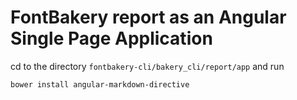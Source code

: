 # FontBakery report as an Angular Single Page Application

cd to the directory `fontbakery-cli/bakery_cli/report/app` and run

`bower install angular-markdown-directive`
